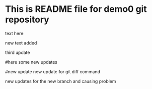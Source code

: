 # This is README file for demo0 git repository

text here

new text added

third update

#here 
some new updates

#new update
new update for git diff command

new updates for the new branch and causing problem
